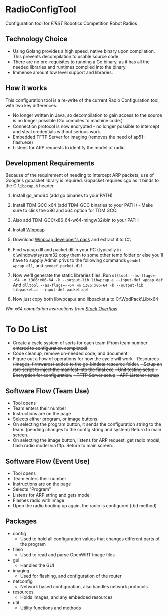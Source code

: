 # RadioConfigTool
Configuration tool for _FIRST_ Robotics Competition Robot Radios

## Technology Choice
- Using Golang provides a high speed, native binary upon compilation. This prevents decompilation to usable
source code.
- There are no pre-requisites to running a Go binary, as it has all the needed libraries and runtimes compiled
into the binary.
- Immense amount low level support and libraries. 

## How it works
This configuration tool is a re-write of the current Radio Configuration tool, with two key differences.
- No longer written in Java, so decompilation to gain access to the source is no longer possible (Go compiles to machine code.)
- Connection protocol is now encrypted - no longer possible to intercept and steal credentials without serious work.
- Embedded TFTP Server for imaging (removes the need of ap51-flash.exe)
- Listens for ARP requests to identify the model of radio

## Development Requirements

Because of the requirement of needing to intercept ARP packets, use of Google's gopacket library is required.
Gopacket requires cgo as it binds to the C `libpcap.h` header.

1. Install go_amd64 (add go binaries to your PATH)
2. Install TDM GCC x64 (add TDM-GCC binaries to your PATH) - Make sure to click the x86 and x64 option for TDM GCC. 
3. Also add TDM-GCC\x86_64-w64-mingw32\bin to your PATH
4. Install [Winpcap](https://www.winpcap.org/install/default.htm)
5. Download [Winpcap developer's pack](https://www.winpcap.org/devel.htm) and extract it to C:\
6. Find wpcap.dll and packet.dll in your PC (typically in c:\windows\system32
copy them to some other temp folder or else you'll have to supply Admin privs to the following commands
`gendef wpcap.dll`, and `gendef packet.dll`

7. Now we'll generate the static libraries files:
Run 
`dlltool --as-flags=--64 -m i386:x86-64 -k --output-lib libwpcap.a --input-def wpcap.def` 
And
`dlltool --as-flags=--64 -m i386:x86-64 -k --output-lib libpacket.a --input-def packet.def`

8. Now just copy both libwpcap.a and libpacket.a to C:\WpdPack\Lib\x64

_Win x64 compilation instructions from [Stack Overflow](https://stackoverflow.com/questions/38047858/compile-gopacket-on-windows-64bit)_


# To Do List

- ~~Create a cycle system of sorts for each team (From team number entered to configuration completed)~~
- Code cleanup, remove un-needed code, and document
- ~~Figure out a flow of operations for how the cycle will work~~
~~- Resources (images, firmwares) added to the go-bindata resource folder.~~
~~- Setup an rsrc script to inject the manifest into the final exe~~
~~- Unit testing setup~~
~~- Encryption for configuration.~~
~~- TFTP Server setup~~
~~- ARP Listener setup~~


## Software Flow (Team Use)

- Tool opens
- Team enters their number
- Instructions are on the page
- Selects either program, or image buttons.
- On selecting the program button, it sends the configuration string to the team. (pending changes to the config string and system) Return to main screen.
- On selecting the image button, listens for ARP request, get radio model, flash radio model via tftp. Return to main screen.

## Software Flow (Event Use)

- Tool opens
- Team enters their number
- Instructions are on the page
- Selects "Program"
- Listens for ARP string and gets model
- Flashes radio with image 
- Upon the radio booting up again, the radio is configured (tbd method)

## Packages

- config
  * Used to hold all configuration values that changes different parts of the program
- fileio
  * Used to read and parse OpenWRT Image files
- gui
  * Handles the GUI
- imaging
  * Used for flashing, and configuration of the router
- netconfig
  * Network based configuration, also handles network protocols.
- resources
  * Holds images, and any embedded resources
- util
  * Utility functions and methods